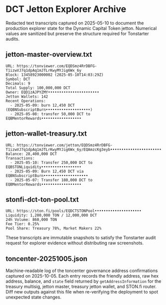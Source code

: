 # DCT Jetton Explorer Archive

Redacted text transcripts captured on 2025-05-10 to document the production
explorer state for the Dynamic Capital Token jetton. Numerical values are
sanitized but preserve the structure required for Tonstarter audits.

## jetton-master-overview.txt

```
URL: https://tonviewer.com/EQDSmz4RrDBFG-T1izwVJ7q1dpAq1mJTLrKwyMYJig6Wx_6y
Block: 13458923000002 (2025-05-10T14:03:29Z)
Symbol: DCT
Decimals: 9
Total Supply: 100,000,000 DCT
Owner: EQD1zAJPYZMY•••••••••••••••••••••••
Jetton Wallets: 142
Recent Operations:
  - 2025-05-09: burn 12,450 DCT (EQBNSubscriptBurn••••••••••••••••••••)
  - 2025-05-08: transfer 50,000 DCT to EQBMentorRewards••••••••••••••••••
```

## jetton-wallet-treasury.txt

```
URL: https://tonviewer.com/jetton/EQDSmz4RrDBFG-T1izwVJ7q1dpAq1mJTLrKwyMYJig6Wx_6y/EQAmzcKg3eyb•••••••••••••••••••••••
Balance: 28,400,000 DCT
Transactions:
  - 2025-05-10: Transfer 250,000 DCT to EQBSTONLiquidity••••••••••••••••••
  - 2025-05-09: Burn 12,450 DCT via EQBNSubscriptBurn••••••••••••••••••••
  - 2025-05-07: Transfer 180,000 DCT to EQBMentorRewards••••••••••••••••••
```

## stonfi-dct-ton-pool.txt

```
URL: https://ston.fi/pools/EQDCTSTONPool•••••••••••••••••••••
Liquidity: 1,200,000 TON / 12,000,000 DCT
24h Volume: 860,000 TON
Fee Tier: 0.25%
Pool Share: Treasury 78%, Market Makers 22%
```

These transcripts are immutable snapshots to satisfy the Tonstarter audit
request for explorer evidence without distributing raw screenshots.

## toncenter-20251005.json

Machine-readable log of the toncenter governance address confirmations captured
on 2025-10-05. Each entry records the friendly address, raw hex address,
balance, and `state` field returned by `getAddressInformation` for the treasury
multisig, jetton master, treasury jetton wallet, and STON.fi router. Diff new
outputs against this file when re-verifying the deployment to spot unexpected
state changes.
